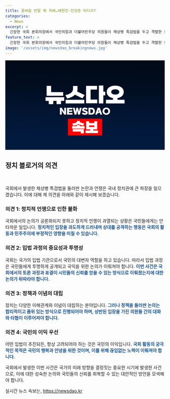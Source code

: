 ```yaml
---
title: 몸싸움 반말 뭐 쳐봐…배현진·진성준 어디서?
categories:
  - News
excerpt: >
  긴장한 국회 본회의장에서 국민의힘과 더불어민주당 의원들이 채상병 특검법을 두고 격렬한 토론을 벌였다. 필리버스터를 시작한 국민의힘 의원들에 대해 민주당은 토론 종결을 요청하며 갈등이 고조되고, 두 의원 간 고성이 오가면서 다툼이 격해졌다. 필리버스터가 끝나고 표결에 들어간 결과, 채상병 특검법은 통과됐지만 국민의힘은 국회의장과 민주당을 비판하며 국회 개원식 불참을 선언했다. 야당의 특검법 처리에 대한 관심이 고조되고, 대통령은 거부권 행사를 위한 기한이 다가오고 있다.
feature_text: >
  긴장한 국회 본회의장에서 국민의힘과 더불어민주당 의원들이 채상병 특검법을 두고 격렬한 토론을 벌였다. 필리버스터를 시작한 국민의힘 의원들에 대해 민주당은 토론 종결을 요청하며 갈등이 고조되고, 두 의원 간 고성이 오가면서 다툼이 격해졌다. 필리버스터가 끝나고 표결에 들어간 결과, 채상병 특검법은 통과됐지만 국민의힘은 국회의장과 민주당을 비판하며 국회 개원식 불참을 선언했다. 야당의 특검법 처리에 대한 관심이 고조되고, 대통령은 거부권 행사를 위한 기한이 다가오고 있다.
image: '/assets/img/newsdao_breakingnews.jpg'
---
```


<p><img src="/assets/img/newsdao_breakingnews.jpg" alt="koreaapp 속보" /></p>

<h2 data-ke-size="size26">정치 블로거의 의견</h2>

<p data-ke-size="size16">&nbsp;</p>

<p>국회에서 발생한 채상병 특검법을 둘러싼 논란과 언쟁은 국내 정치권에 큰 파장을 일으켰습니다. 이에 대해 제 의견을 아래와 같이 제시해 보겠습니다.</p>

<h3>의견 1: 정치적 언쟁으로 인한 불화</h3>

<p data-ke-size="size16">국회에서의 논의가 공론화되지 못하고 정치적 언쟁이 과열되는 상황은 국민들에게는 안타까운 일입니다. <b><span style="color: #1a5490;">정치적인 입장을 과도하게 드러내며 상대를 공격하는 행동은 국회의 활동과 민주주의에 부정적인 영향을 미칠 수 있습니다.</span></b></p>

<h3>의견 2: 입법 과정의 중요성과 투명성</h3>

<p data-ke-size="size16">국회는 국가의 입법 기관으로서 국민의 대변자 역할을 하고 있습니다. 따라서 입법 과정은 국민들에게 투명하게 공개되고 국익을 위한 논의가 이뤄져야 합니다. <b><span style="color: #1a5490;">이번 사건은 국회에서의 토론 과정과 표결이 시민들의 신뢰를 얻을 수 있는 방식으로 이뤄졌는지에 대한 논의가 뒤따라야 합니다.</span></b></p>

<h3>의견 3: 정책과 이념의 대립</h3>

<p data-ke-size="size16">정치는 다양한 이해관계와 이념이 대립하는 분야입니다. <b><span style="color: #1a5490;">그러나 정책을 둘러싼 논의는 합리적이고 품위 있는 방식으로 진행되어야 하며, 상반된 입장을 가진 의원들 간의 대화와 타협이 이루어져야 합니다.</span></b></p>

<h3>의견 4: 국민의 이익 우선</h3>

<p data-ke-size="size16">어떤 입법이 추진되든, 항상 고려되어야 하는 것은 국민의 이익입니다. <b><span style="color: #1a5490;">국회 활동의 궁극적인 목적은 국민의 행복과 안녕을 위한 것이며, 이를 위해 끊임없는 노력이 이뤄져야 합니다.</span></b></p>

<p>국회에서 발생한 이번 사건은 국가의 미래 방향을 결정짓는 중요한 시기에 발생한 사건으로, 이에 대한 성숙한 논의와 국민들의 신뢰를 회복할 수 있는 대안적인 방안을 모색해야 합니다.</p>
실시간 뉴스 속보는, <a href="https://newsdao.kr" rel="dofollow">https://newsdao.kr</a>


